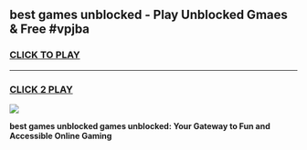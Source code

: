 
## best games unblocked - Play Unblocked Gmaes & Free #vpjba
<h3>
<a href="https://news.freeplayer.one?title=best_games_unblocked&ref=24F">CLICK TO PLAY</a></h3>
<hr>

<h3>
<a href="https://news.freeplayer.one?title=best_games_unblocked&ref=24F">CLICK 2 PLAY</a>
  
</h3>

<a href="https://news.freeplayer.one?title=best_games_unblocked&ref=24F/"><img src="https://clearcache.store/games.png"></a>


**best games unblocked games unblocked: Your Gateway to Fun and Accessible Online Gaming**
